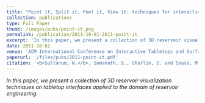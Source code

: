 ```yaml
---
title: "Point it, Split it, Peel it, View it: techniques for interactive reservoir visualization on tabletops"
collection: publications
type: Full Paper
thumb: /images/pubs/point-it.png
permalink: /publication/2011-10-01-2011-point-it
excerpt: 'In this paper, we present a collection of 3D reservoir visualization techniques on tabletop interfaces applied to the domain of reservoir engineering.'
date: 2011-10-01
venue: 'ACM International Conference on Interactive Tabletops and Surfaces (ITS&apos;11)'
paperurl: '/files/pubs/2011-point-it.pdf'
citation: '<b>Sultanum, N.</b>, Somanath, S., Sharlin, E. and Sousa, M.C., 2011. <b>Point it, Split it, Peel it, View it: techniques for interactive reservoir visualization on tabletops</b>. In <i>Proceedings of the ACM International Conference on Interactive Tabletops and Surfaces</i> (pp. 192-201). ACM.'
---
```

_In this paper, we present a collection of 3D reservoir visualization techniques on tabletop interfaces applied to the domain of reservoir engineering._